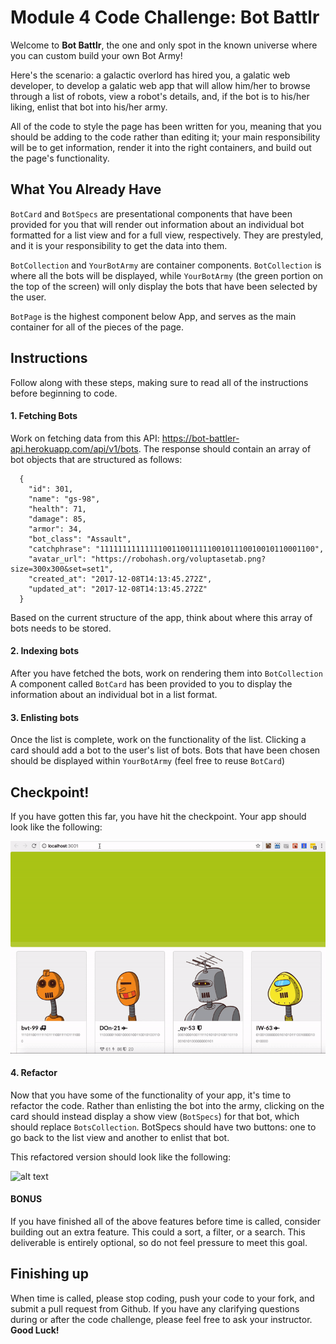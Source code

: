 # Module 4 Code Challenge: Bot Battlr

Welcome to __Bot Battlr__, the one and only spot in the known universe where you can custom build your own Bot Army!

Here's the scenario: a galactic overlord has hired you, a galatic web developer, to develop a galatic web app that will allow him/her to browse through a list of robots, view a robot's details, and, if the bot is to his/her liking, enlist that bot into his/her army.

All of the code to style the page has been written for you, meaning that you should be adding to the code rather than editing it; your main responsibility will be to get information, render it into the right containers, and build out the page's functionality.


## What You Already Have

`BotCard` and `BotSpecs` are presentational components that have been provided for you that will render out information about an individual bot formatted for a list view and for a full view, respectively. They are prestyled, and it is your responsibility to get the data into them.

`BotCollection` and `YourBotArmy` are container components. `BotCollection` is where all the bots will be displayed, while `YourBotArmy` (the green portion on the top of the screen) will only display the bots that have been selected by the user. 

`BotPage` is the highest component below App, and serves as the main container for all of the pieces of the page. 




## Instructions
Follow along with these steps, making sure to read all of the instructions before beginning to code.

#### 1.  Fetching Bots

Work on fetching data from this API: https://bot-battler-api.herokuapp.com/api/v1/bots. The response should contain an array of bot objects that are structured as follows:

  ```
    {
      "id": 301,
      "name": "gs-98",
      "health": 71,
      "damage": 85,
      "armor": 34,
      "bot_class": "Assault",
      "catchphrase": "111111111111110011001111100101110010010110001100",
      "avatar_url": "https://robohash.org/voluptasetab.png?size=300x300&set=set1",
      "created_at": "2017-12-08T14:13:45.272Z",
      "updated_at": "2017-12-08T14:13:45.272Z"
    }
  ```
  
Based on the current structure of the app, think about where this array of bots needs to be stored.


#### 2.  Indexing bots

After you have fetched the bots, work on rendering them into `BotCollection` A component called `BotCard` has been provided to you to display the information about an individual bot in a list format.


#### 3.  Enlisting bots

Once the list is complete, work on the functionality of the list. Clicking a card should add a bot to the user's list of bots. Bots that have been chosen should be displayed within `YourBotArmy` (feel free to reuse `BotCard`)



## Checkpoint!

If you have gotten this far, you have hit the checkpoint. Your app should look like the following:

![alt text][checkpoint]

[checkpoint]: ./public/checkpoint_demo.gif "Checkpoint demo"




#### 4. Refactor

Now that you have some of the functionality of your app, it's time to refactor the code. Rather than enlisting the bot into the army, clicking on the card should instead display a show view (`BotSpecs`) for that bot, which should replace `BotsCollection`. BotSpecs should have two buttons: one to go back to the list view and another to enlist that bot.

This refactored version should look like the following: 

![alt text][full_demo]

[full_demo]: ./public/full_demo.gif "Full demo"


#### BONUS

If you have finished all of the above features before time is called, consider building out an extra feature. This could a sort, a filter, or a search. This deliverable is entirely optional, so do not feel pressure to meet this goal. 



## Finishing up

When time is called, please stop coding, push your code to your fork, and submit a pull request from Github. If you have any clarifying questions during or after the code challenge, please feel free to ask your instructor. __Good Luck!__
